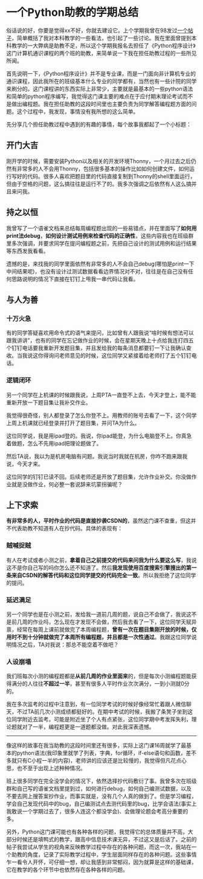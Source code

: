 # 一个Python助教的学期总结

俗话说的好，你要是觉得xx不好，你就去建设它。上个学期我曾在98发过[一个帖子](https://www.cc98.org/topic/5215387)，简单概括了我对本科教学的一些看法，也引起了一些讨论。我在里面曾提到本科教学的一大弊病是助教不足，所以这个学期我报名去担任了《Python程序设计》这门计算机通识课程的两个班的助教，来简单说一下我在担任助教过程的一些所见所闻。

首先说明一下，《Python程序设计》并不是专业课，而是一门面向非计算机专业的通识课程，因此我所在的班级基本什么专业的同学都有，当然也有一些计院的同学来刷分的。这门课程讲的东西实际上非常少，主要就是最基本的一些python语法和简单的python程序编写，我觉得这门课主要的难点在于应付期末理论考试而不是做出编程题。我在担任助教的这段时间里也主要负责为同学解答编程题方面的问题。这个过程中，我发现，事情没有我所想的这么简单。

先分享几个担任助教过程中遇到的有趣的事情，每个故事我都起了一个小标题：

## 开门大吉

刚开学的时候，需要安装Python以及相关的开发环境Thonny，一个月过去之后仍然有非常多的人不会用Thonny，包括很多基本的操作比如如何创建文件，如何运行写好的代码。很多人喜欢把题目里的代码直接复制到Thonny的shell里面运行，但由于空格的问题，这么搞往往是运行不了的。我多次强调之后依然有人这么搞并且来问我。

## 持之以恒

我曾写了一个语雀文档来总结每周编程题出现的一些易错点，并在里面写了**如何用print法debug**，**如何设计测试用例来检查代码的正确性**，这些内容我也在班级群里多次强调，并要求同学在提问编程题之前，先把自己设计的测试用例和运行结果等东西发我看看。

遗憾的是，来找我的同学里面依然有非常多的人不会自己debug(哪怕是print一下中间结果呢)，也没有设计过测试数据看看边界情况对不对，往往是在自己没有任何思路说明的情况下直接在钉钉上甩我一串代码让我看。

## 与人为善

### 十万火急

有的同学答疑喜欢用命令式的语气来提问，比如曾有人跟我说“啥时候有想法可以跟我讲讲”，也有的同学在忘记做作业的时候，会在星期天晚上十点给我连打四五个钉钉电话要我重新开发题目集，并且发给我的每条消息都要钉一下让我确认查收。当我说这你得询问老师意见的时候，这位同学又紧接着给老师打了五个钉钉电话。

### 逻辑闭环

另一个同学在上机课的时候跟我说，上周PTA一直登不上去，今天才登上，能不能重新开放一下题目集让我补交作业。

我觉得很奇怪，别人都登录了怎么你登不上。用教师的账号去看了一下，这个同学上周上机课就已经登录并打开了题目集，并问TA为什么。

这位同学说，我是用ipad登的。我说，你ipad能登，为什么电脑登不上。你真急着做题，怎么不先用ipad把理论题做了。

然后TA说，我以为是机房电脑有问题。我说当时我就在机房，你咋不跑来跟我说，今天才来。

这位同学的钉钉已读不回。后续老师还是开放了题目集，允许作业补交。你没做作业就是没做作业，何必整一套说辞来坑蒙拐骗呢？

## 上下求索

**有非常多的人，平时作业的代码是直接抄袭CSDN的**，虽然这门课不查重，但这并不代表助教不知道有人在抄代码。具体的表现有：

### 贼喊捉贼

有人在考试或者小测之前，**拿着自己之前提交的代码来问我为什么要这么写**，我说这不是你自己写的吗你怎么还不知道了。然后**我发现使用百度搜索引擎搜出的第一条来自CSDN的解答代码和这位同学提交的代码完全一致**。所以我拒绝了这位同学的提问。

### 延迟满足

另一个同学也是在小测之前，发给我一道前几周的题，说自己不会做了，我说这不是前几周的作业吗，怎么现在才发现不会做，然后我去看了一下，这位同学天赋异禀，经常在每周上课前就做完了本周编程题，**曾有一次在题目集刚开放的时候，仅用时不到十分钟就做完了本周所有编程题，并且都是一次性通过**。我跟这位同学说明情况之后，TA对我说：那总不能空着不做吧？

### 人设崩塌

我们班每次小测的编程题都是**从前几周的作业里面来**的，但是每次小测编程题能获得满分的人往往**不超过一半**，甚至有很多人平时作业次次满分，一到小测就0分的。

我在多次监考的过程中注意到，有一位同学考试的时候好像经常忙着跟人微信聊天，不过TA前几次小测成绩都挺好的。在期中考试的时候，我搬了条凳子坐到这位同学附近去监考。可能是附近坐了个人有点紧张，这位同学期中考发挥失利，理论题就对了一半，编程题更是一道题都没做。对此我深表遗憾。

------------------------------------------------------------------------------------------------------------------------

像这样的故事在我当助教的这段时间里还有很多，实际上这门课16周就学了最基本的python语法(我印象里就学了列表，字典，for循环，if-else语句和函数，差不多就只有C小程一半的内容)，老师讲的应该还是比较慢的，我觉得但凡花点心思，也不至于出现上述种种情况。

班上很多同学在完全没学会的情况下，依然选择抄代码敷衍了事。我曾多次在班级群和自己写的语雀文档里提到过，如何进行debug，如何自己编测试数据，以及不要去网上搜答案抄作业，而事实就是，没有几个人真的做到了。但是学习编程，学会自己发现代码中的bug，自己编测试点去测代码里的bug，比学会语法(事实上我敢说一个学期过去了，很多人连这个都没学会)、会做理论题会考高分重要的多。

另外，Python这门课可能也有各种各样的问题，我觉得它的总体质量并不高，大部分时候还是填鸭式的教学，跟高中信息技术课无异，不过这又是后话了。之前的帖子我尝试从学生的视角来反映教学过程中存在的各种问题，而这一次，我站在一个助教的角度，记录了实际教学过程中，学生层面同样存在的各种问题。这些事情乍一看令人开怀，可仔细一想，却让我感到非常郁闷，因为就算是这样的基础课，它在教学的各个环节中也依然存在各种各样的问题。